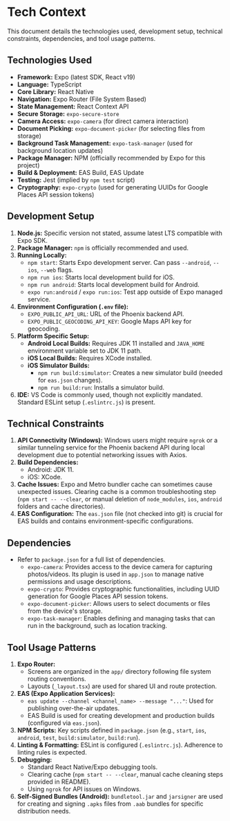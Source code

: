# Tech Context

This document details the technologies used, development setup, technical constraints, dependencies, and tool usage patterns.

## Technologies Used

- **Framework:** Expo (latest SDK, React v19)
- **Language:** TypeScript
- **Core Library:** React Native
- **Navigation:** Expo Router (File System Based)
- **State Management:** React Context API
- **Secure Storage:** `expo-secure-store`
- **Camera Access:** `expo-camera` (for direct camera interaction)
- **Document Picking:** `expo-document-picker` (for selecting files from storage)
- **Background Task Management:** `expo-task-manager` (used for background location updates)
- **Package Manager:** NPM (officially recommended by Expo for this project)
- **Build & Deployment:** EAS Build, EAS Update
- **Testing:** Jest (implied by `npm test` script)
- **Cryptography:** `expo-crypto` (used for generating UUIDs for Google Places API session tokens)

## Development Setup

1.  **Node.js:** Specific version not stated, assume latest LTS compatible with Expo SDK.
2.  **Package Manager:** `npm` is officially recommended and used.
3.  **Running Locally:**
    *   `npm start`: Starts Expo development server. Can pass `--android`, `--ios`, `--web` flags.
    *   `npm run ios`: Starts local development build for iOS.
    *   `npm run android`: Starts local development build for Android.
    *   `expo run:android` / `expo run:ios`: Test app outside of Expo managed service.
4.  **Environment Configuration (`.env` file):**
    *   `EXPO_PUBLIC_API_URL`: URL of the Phoenix backend API.
    *   `EXPO_PUBLIC_GEOCODING_API_KEY`: Google Maps API key for geocoding.
5.  **Platform Specific Setup:**
    *   **Android Local Builds:** Requires JDK 11 installed and `JAVA_HOME` environment variable set to JDK 11 path.
    *   **iOS Local Builds:** Requires XCode installed.
    *   **iOS Simulator Builds:**
        *   `npm run build:simulator`: Creates a new simulator build (needed for `eas.json` changes).
        *   `npm run build:run`: Installs a simulator build.
6.  **IDE:** VS Code is commonly used, though not explicitly mandated. Standard ESLint setup (`.eslintrc.js`) is present.

## Technical Constraints

1.  **API Connectivity (Windows):** Windows users might require `ngrok` or a similar tunneling service for the Phoenix backend API during local development due to potential networking issues with Axios.
2.  **Build Dependencies:**
    *   Android: JDK 11.
    *   iOS: XCode.
3.  **Cache Issues:** Expo and Metro bundler cache can sometimes cause unexpected issues. Clearing cache is a common troubleshooting step (`npm start -- --clear`, or manual deletion of `node_modules`, `ios`, `android` folders and cache directories).
4.  **EAS Configuration:** The `eas.json` file (not checked into git) is crucial for EAS builds and contains environment-specific configurations.

## Dependencies

- Refer to `package.json` for a full list of dependencies.
  - `expo-camera`: Provides access to the device camera for capturing photos/videos. Its plugin is used in `app.json` to manage native permissions and usage descriptions.
  - `expo-crypto`: Provides cryptographic functionalities, including UUID generation for Google Places API session tokens.
  - `expo-document-picker`: Allows users to select documents or files from the device's storage.
  - `expo-task-manager`: Enables defining and managing tasks that can run in the background, such as location tracking.

## Tool Usage Patterns

1.  **Expo Router:**
    *   Screens are organized in the `app/` directory following file system routing conventions.
    *   Layouts (`_layout.tsx`) are used for shared UI and route protection.
2.  **EAS (Expo Application Services):**
    *   `eas update --channel <channel_name> --message "..."`: Used for publishing over-the-air updates.
    *   EAS Build is used for creating development and production builds (configured via `eas.json`).
3.  **NPM Scripts:** Key scripts defined in `package.json` (e.g., `start`, `ios`, `android`, `test`, `build:simulator`, `build:run`).
4.  **Linting & Formatting:** ESLint is configured (`.eslintrc.js`). Adherence to linting rules is expected.
5.  **Debugging:**
    *   Standard React Native/Expo debugging tools.
    *   Clearing cache (`npm start -- --clear`, manual cache cleaning steps provided in README).
    *   Using `ngrok` for API issues on Windows.
6.  **Self-Signed Bundles (Android):** `bundletool.jar` and `jarsigner` are used for creating and signing `.apks` files from `.aab` bundles for specific distribution needs.
